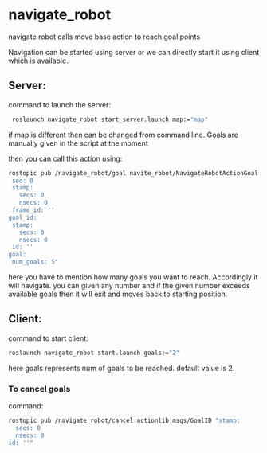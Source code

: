 # navigate_robot
navigate robot calls move base action to reach goal points

Navigation can be started using server or we can directly start it  using client which  is available.

## Server:
 command to launch the server:
 ```bash
  roslaunch navigate_robot start_server.launch map:="map"
  ```
 if map is different then can be changed from command line.
 Goals  are manually given in the script at the moment
 
 then you can call this action using:
 ```bash
 rostopic pub /navigate_robot/goal navite_robot/NavigateRobotActionGoal "header:
  seq: 0
  stamp:
    secs: 0
    nsecs: 0
  frame_id: ''
goal_id:
  stamp:
    secs: 0
    nsecs: 0
  id: ''
goal:
  num_goals: 5"
 ```
 here you have to mention how many goals you want to reach. Accordingly it will navigate. you can given any number and if the given number exceeds available goals then it will exit and moves back to starting position.
 
 
 ## Client:
command to start client:
```bash
roslaunch navigate_robot start.launch goals:="2"
```

here goals represents num of goals to be reached. default value is 2.

### To cancel goals

command:
```bash
rostopic pub /navigate_robot/cancel actionlib_msgs/GoalID "stamp:
  secs: 0
  nsecs: 0
id: ''"
```
